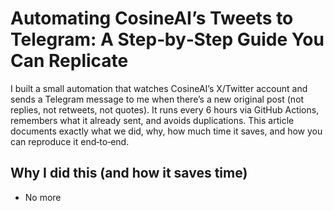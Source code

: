# Automating CosineAI’s Tweets to Telegram: A Step‑by‑Step Guide You Can Replicate
I built a small automation that watches CosineAI’s X/Twitter account and sends a Telegram message to me when there’s a new original post (not replies, not retweets, not quotes). It runs every 6 hours via GitHub Actions, remembers what it already sent, and avoids duplications. This article documents exactly what we did, why, how much time it saves, and how you can reproduce it end‑to‑end.
## Why I did this (and how it saves time)
- No more